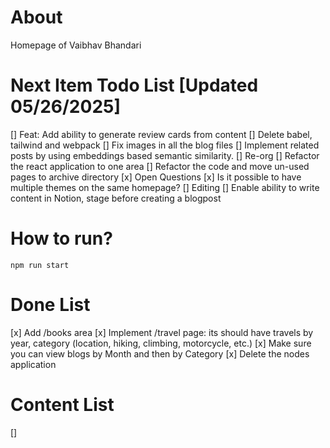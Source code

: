 # About
Homepage of Vaibhav Bhandari

# Next Item Todo List [Updated 05/26/2025]
[] Feat: Add ability to generate review cards from content
[] Delete babel, tailwind and webpack
[] Fix images in all the blog files
[] Implement related posts by using embeddings based semantic similarity.
[] Re-org
    [] Refactor the react application to one area
    [] Refactor the code and move un-used pages to archive directory
[x] Open Questions
    [x] Is it possible to have multiple themes on the same homepage?
[] Editing
    [] Enable ability to write content in Notion, stage before creating a blogpost

# How to run?
```
npm run start
```

# Done List
[x] Add /books area
[x] Implement /travel page: its should have travels by year, category (location, hiking, climbing, motorcycle, etc.)
[x] Make sure you can view blogs by Month and then by Category
[x] Delete the nodes application

# Content List
[]
